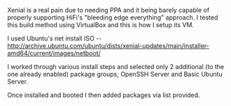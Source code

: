 Xenial is a real pain due to needing PPA and it being barely capable of properly supporting HiFi's "bleeding edge everything" approach.  I tested this build method using VirtualBox and this is how I setup its VM.

I used Ubuntu's net install ISO -- http://archive.ubuntu.com/ubuntu/dists/xenial-updates/main/installer-amd64/current/images/netboot/

I worked through various install steps and selected only 2 additional (to the one already enabled) package groups; OpenSSH Server and Basic Ubuntu Server.

Once installed and booted I then added packages via list provided.
